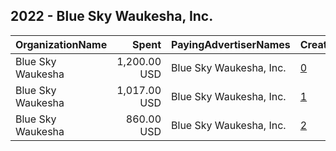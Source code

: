 ## 2022 - Blue Sky Waukesha, Inc. 
|OrganizationName|Spent|PayingAdvertiserNames|CreativeUrls|Impressions|Genders|AgeBrackets|CountryCodes|BillingAddresses|CandidateBallotInformation|
|:---|---:|:---|:---|---:|:---|:---|:---|:---|:---|
|Blue Sky Waukesha|1,200.00 USD|Blue Sky Waukesha, Inc.|[0](https://www.snap.com/political-ads/asset/fc44bb4e34bbeead30437f06ccde0d44e9c23a3c9ff55572e487ac9ae92a612e?mediaType=png)|93,365||18+|united states|US||
|Blue Sky Waukesha|1,017.00 USD|Blue Sky Waukesha, Inc.|[1](https://www.snap.com/political-ads/asset/ae2fe0fa9125b6a2ce4d31c6cf94cdae8ff60f4e36918b8185c7b2778cd3a936?mediaType=png)|79,970||18+|united states|US||
|Blue Sky Waukesha|860.00 USD|Blue Sky Waukesha, Inc.|[2](https://www.snap.com/political-ads/asset/f3aa08449de373ca96e8f9313acb184853901311b3a00c2139f95a21d801316f?mediaType=mp4)|62,074|FEMALE|18+|united states|US||
